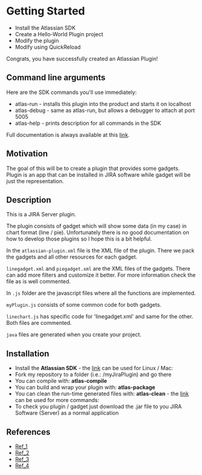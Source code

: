 # Getting Started

* Install the Atlassian SDK
* Create a Hello-World Plugin project
* Modify the plugin
* Modify using QuickReload
 
Congrats, you have successfully created an Atlassian Plugin!

## Command line arguments

Here are the SDK commands you'll use immediately:

* atlas-run   - installs this plugin into the product and starts it on localhost
* atlas-debug - same as atlas-run, but allows a debugger to attach at port 5005
* atlas-help  - prints description for all commands in the SDK

Full documentation is always available at this [link](https://developer.atlassian.com/display/DOCS/Introduction+to+the+Atlassian+Plugin+SDK).

## Motivation

The goal of this will be to create a plugin that provides some gadgets. Plugin is an app that can be installed in JIRA software while gadget will be just the representation. 

## Description

This is a JIRA Server plugin.

The plugin consists of gadget which will show some data (in my case) in chart format (line / pie). Unfortunately there is no good documentation
on how to develop those plugins so I hope this is a bit helpful.

In the `atlassian-plugin.xml` file is the XML file of the plugin. There we pack the gadgets and all other resources for each gadget. 

`linegadget.xml` and `piegadget.xml` are the XML files of the gadgets. There can add more filters and customize it better. For more information check the file as is well commented.

In `.js` folder are the javascript files where all the functions are implemented. 

`myPlugin.js` consists of some common code for both gadgets.

`linechart.js` has specific code for 'linegadget.xml' and same for the other. Both files are commented.

`java` files are generated when you create your project.

## Installation

* Install the **Atlassian SDK** - the [link](https://developer.atlassian.com/server/framework/atlassian-sdk/install-the-atlassian-sdk-on-a-linux-or-mac-system/) can be used for Linux / Mac: 
* Fork my repository to a folder (i.e.: /myJiraPlugin) and go there
* You can compile with: **atlas-compile**
* You can build and wrap your plugin with: **atlas-package**
* You can clean the run-time generated files with: **atlas-clean** - the [link](https://developer.atlassian.com/server/framework/atlassian-sdk/automatic-plugin-reinstallation-with-quickreload/) can be used for more commands:
* To check you plugin / gadget just download the .jar file to you JIRA Software (Server) as a normal application
      
## References

* [Ref_1](https://developer.atlassian.com/server/framework/atlassian-sdk/create-a-helloworld-plugin-project/)
* [Ref_2](https://developer.atlassian.com/server/framework/atlassian-sdk/modify-the-plugin/)
* [Ref_3](https://developer.atlassian.com/server/framework/atlassian-sdk/modify-the-plugin-using-quickreload/)
* [Ref_4](https://community.atlassian.com/)
